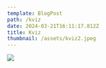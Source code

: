 ```yaml
---
template: BlogPost
path: /kviz
date: 2024-03-21T16:11:17.812Z
title: Kviz
thumbnail: /assets/kviz2.jpeg
---
```

![](/assets/jeremija.webp)

<div class="iactiveImg" data-ii="57923"></div><script src="https://interactive-img.com/js/include.js"></script>
